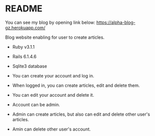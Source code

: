 # README

You can see my blog by opening link below: https://alpha-blog-gz.herokuapp.com/

Blog website enabling for user to create articles.

* Ruby v3.1.1

* Rails 6.1.4.6

* Sqlite3 database

* You can create your account and log in.
* When logged in, you can create articles, edit and delete them.
* You can edit your account and delete it.
 
* Account can be admin.
* Admin can create articles, but also can edit and delete other user's articles.
* Amin can delete other user's account.
